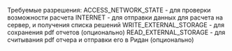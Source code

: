 Требуемые разрешения:
ACCESS_NETWORK_STATE -  для проверки возможности расчета
INTERNET - для отправки данных для расчета на сервер, и получения списка решений
WRITE_EXTERNAL_STORAGE -  для сохранения pdf отчетов (опционально)
READ_EXTERNAL_STORAGE -  для считывания pdf отчера и отправки его в Ридан (опционально)
